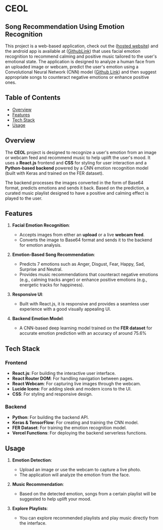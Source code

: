 # CEOL

## Song Recommendation Using Emotion Recognition

This project is a web-based application, check out the ([hosted website](https://ceol.vercel.app/)) and the android app is available at ([GithubLink](https://github.com/HARSHA123361/Emotion-Detection-using-Facial-Expression)) that uses facial emotion recognition to recommend calming and positive music tailored to the user's emotional state. The application is designed to analyze a human face from an uploaded image or webcam, predict the user's emotion using a Convolutional Neural Network (CNN) model ([Github Link](https://github.com/MaharajMahaadev/CEOL-Model)) and then suggest appropriate songs to counteract negative emotions or enhance positive ones.

## Table of Contents
- [Overview](#overview)
- [Features](#features)
- [Tech Stack](#tech-stack)
- [Usage](#usage)


## Overview

The **CEOL** project is designed to recognize a user's emotion from an image or webcam feed and recommend music to help uplift the user's mood. It uses a **React.js** frontend and **CSS** for styling for user interaction and a **Python-based backend** powered by a CNN emotion recognition model (built with Keras and trained on the FER dataset). 

The backend processes the images converted in the form of Base64 format, predicts emotions and sends it back. Based on the prediction, a curated music playlist designed to have a positive and calming effect is played to the user.


## Features

1. **Facial Emotion Recognition**:
   - Accepts images from either an **upload** or a live **webcam feed**.
   - Converts the image to Base64 format and sends it to the backend for emotion analysis.
   
2. **Emotion-Based Song Recommendation**:
   - Predicts 7 emotions such as Anger, Disgust, Fear, Happy, Sad, Surprise and Neutral.
   - Provides music recommendations that counteract negative emotions (e.g., calming tracks anger) or enhance positive emotions (e.g., energetic tracks for happiness).

3. **Responsive UI**:
   - Built with React.js, it is responsive and provides a seamless user experience with a good visually appealing UI.

5. **Backend Emotion Model**:
   - A CNN-based deep learning model trained on the **FER dataset** for accurate emotion prediction with an accuracy of around 75.6%

## Tech Stack

### **Frontend**
- **React.js**: For building the interactive user interface.
- **React Router DOM**: For handling navigation between pages.
- **React Webcam**: For capturing live images through the webcam.
- **Lucide Icons**: For adding sleek and modern icons to the UI.
- **CSS**: For styling and responsive design.

### **Backend**
- **Python**: For building the backend API.
- **Keras & TensorFlow**: For creating and training the CNN model.
- **FER Dataset**: For training the emotion recognition model.
- **Vercel Functions**: For deploying the backend serverless functions.

## Usage

1. **Emotion Detection**:
   - Upload an image or use the webcam to capture a live photo.
   - The application will analyze the emotion from the face.

2. **Music Recommendation**:
   - Based on the detected emotion, songs from a certain playlist will be suggested to help uplift your mood.

3. **Explore Playlists**:
   - You can explore recommended playlists and play music directly from the interface.